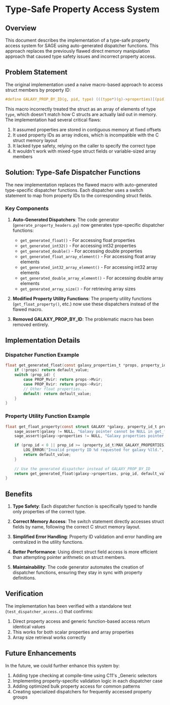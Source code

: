 # Type-Safe Property Access System

## Overview

This document describes the implementation of a type-safe property access system for SAGE using auto-generated dispatcher functions. This approach replaces the previously flawed direct memory manipulation approach that caused type safety issues and incorrect property access.

## Problem Statement

The original implementation used a naive macro-based approach to access struct members by property ID:

```c
#define GALAXY_PROP_BY_ID(g, pid, type) (((type*)(g)->properties)[(pid)])
```

This macro incorrectly treated the struct as an array of elements of type `type`, which doesn't match how C structs are actually laid out in memory. The implementation had several critical flaws:

1. It assumed properties are stored in contiguous memory at fixed offsets
2. It used property IDs as array indices, which is incompatible with the C struct memory layout
3. It lacked type safety, relying on the caller to specify the correct type
4. It wouldn't work with mixed-type struct fields or variable-sized array members

## Solution: Type-Safe Dispatcher Functions

The new implementation replaces the flawed macro with auto-generated type-specific dispatcher functions. Each dispatcher uses a switch statement to map from property IDs to the corresponding struct fields.

### Key Components

1. **Auto-Generated Dispatchers**: The code generator (`generate_property_headers.py`) now generates type-specific dispatcher functions:
   - `get_generated_float()` - For accessing float properties
   - `get_generated_int32()` - For accessing int32 properties
   - `get_generated_double()` - For accessing double properties
   - `get_generated_float_array_element()` - For accessing float array elements
   - `get_generated_int32_array_element()` - For accessing int32 array elements
   - `get_generated_double_array_element()` - For accessing double array elements
   - `get_generated_array_size()` - For retrieving array sizes

2. **Modified Property Utility Functions**: The property utility functions (`get_float_property()`, etc.) now use these dispatchers instead of the flawed macro.

3. **Removed GALAXY_PROP_BY_ID**: The problematic macro has been removed entirely.

## Implementation Details

### Dispatcher Function Example

```c
float get_generated_float(const galaxy_properties_t *props, property_id_t prop_id, float default_value) {
    if (!props) return default_value;
    switch (prop_id) {
        case PROP_Mvir: return props->Mvir;
        case PROP_Rvir: return props->Rvir;
        // Other float properties...
        default: return default_value;
    }
}
```

### Property Utility Function Example

```c
float get_float_property(const struct GALAXY *galaxy, property_id_t prop_id, float default_value) {
    sage_assert(galaxy != NULL, "Galaxy pointer cannot be NULL in get_float_property.");
    sage_assert(galaxy->properties != NULL, "Galaxy properties pointer cannot be NULL in get_float_property.");

    if (prop_id < 0 || prop_id >= (property_id_t)MAX_GALAXY_PROPERTIES) {
        LOG_ERROR("Invalid property ID %d requested for galaxy %lld.", prop_id, galaxy->GalaxyIndex);
        return default_value;
    }
    
    // Use the generated dispatcher instead of GALAXY_PROP_BY_ID
    return get_generated_float(galaxy->properties, prop_id, default_value);
}
```

## Benefits

1. **Type Safety**: Each dispatcher function is specifically typed to handle only properties of the correct type.

2. **Correct Memory Access**: The switch statement directly accesses struct fields by name, following the correct C struct memory layout.

3. **Simplified Error Handling**: Property ID validation and error handling are centralized in the utility functions.

4. **Better Performance**: Using direct struct field access is more efficient than attempting pointer arithmetic on struct members.

5. **Maintainability**: The code generator automates the creation of dispatcher functions, ensuring they stay in sync with property definitions.

## Verification

The implementation has been verified with a standalone test (`test_dispatcher_access.c`) that confirms:

1. Direct property access and generic function-based access return identical values
2. This works for both scalar properties and array properties
3. Array size retrieval works correctly

## Future Enhancements

In the future, we could further enhance this system by:

1. Adding type checking at compile-time using C11's _Generic selectors
2. Implementing property-specific validation logic in each dispatcher case
3. Adding optimized bulk property access for common patterns
4. Creating specialized dispatchers for frequently accessed property groups
